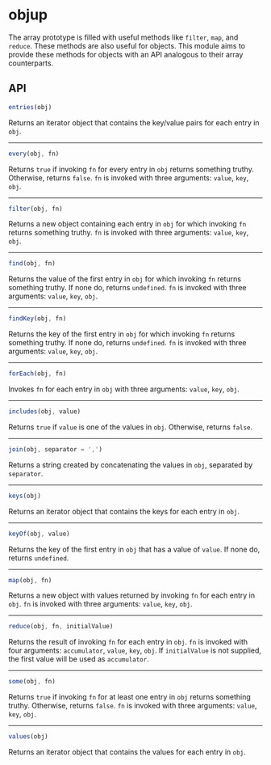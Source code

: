 # objup

The array prototype is filled with useful methods like `filter`, `map`, and `reduce`. These methods are also useful for objects. This module aims to provide these methods for objects with an API analogous to their array counterparts.

## API

```javascript
entries(obj)
```

Returns an iterator object that contains the key/value pairs for each entry in `obj`.

---

```javascript
every(obj, fn)
```

Returns `true` if invoking `fn` for every entry in `obj` returns something truthy. Otherwise, returns `false`. `fn` is invoked with three arguments: `value`, `key`, `obj`.

---

```javascript
filter(obj, fn)
```

Returns a new object containing each entry in `obj` for which invoking `fn` returns something truthy. `fn` is invoked with three arguments: `value`, `key`, `obj`.

---

```javascript
find(obj, fn)
```

Returns the value of the first entry in `obj` for which invoking `fn` returns something truthy. If none do, returns `undefined`. `fn` is invoked with three arguments: `value`, `key`, `obj`.

---

```javascript
findKey(obj, fn)
```

Returns the key of the first entry in `obj` for which invoking `fn` returns something truthy. If none do, returns `undefined`. `fn` is invoked with three arguments: `value`, `key`, `obj`.

---

```javascript
forEach(obj, fn)
```

Invokes `fn` for each entry in `obj` with three arguments: `value`, `key`, `obj`.

---

```javascript
includes(obj, value)
```

Returns `true` if `value` is one of the values in `obj`. Otherwise, returns `false`.

---

```javascript
join(obj, separator = ',')
```

Returns a string created by concatenating the values in `obj`, separated by `separator`.

---

```javascript
keys(obj)
```

Returns an iterator object that contains the keys for each entry in `obj`.

---

```javascript
keyOf(obj, value)
```

Returns the key of the first entry in `obj` that has a value of `value`. If none do, returns `undefined`.

---

```javascript
map(obj, fn)
```

Returns a new object with values returned by invoking `fn` for each entry in `obj`. `fn` is invoked with three arguments: `value`, `key`, `obj`.

---

```javascript
reduce(obj, fn, initialValue)
```

Returns the result of invoking `fn` for each entry in `obj`. `fn` is invoked with four arguments: `accumulator`, `value`, `key`, `obj`. If `initialValue` is not supplied, the first value will be used as `accumulator`.

---

```javascript
some(obj, fn)
```

Returns `true` if invoking `fn` for at least one entry in `obj` returns something truthy. Otherwise, returns `false`. `fn` is invoked with three arguments: `value`, `key`, `obj`.

---

```javascript
values(obj)
```

Returns an iterator object that contains the values for each entry in `obj`.

